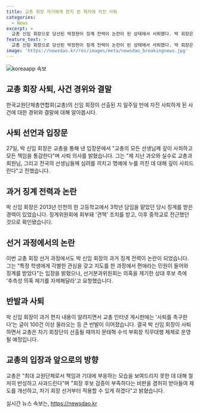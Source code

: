 ```yaml
---
title: 교총 회장 자기에게 편지 쓴 제자에 자진 사퇴
categories:
  - News
excerpt: >
  교총 신임 회장으로 당선된 박정현이 징계 전력이 논란이 된 상태에서 사퇴했다. 박 회장은 과거 제자에게 보낸 부적절한 편지를 인정하며 깊이 사죄하고 자진 사퇴했다. 이에 교총은 차기 회장이 선출될 때까지 수석 부회장이 직무를 대행할 예정이며, 회장 후보 검증에서의 논란을 반성하고 개선하겠다고 밝혔다.
feature_text: >
  교총 신임 회장으로 당선된 박정현이 징계 전력이 논란이 된 상태에서 사퇴했다. 박 회장은 과거 제자에게 보낸 부적절한 편지를 인정하며 깊이 사죄하고 자진 사퇴했다. 이에 교총은 차기 회장이 선출될 때까지 수석 부회장이 직무를 대행할 예정이며, 회장 후보 검증에서의 논란을 반성하고 개선하겠다고 밝혔다.
image: 'https://newsdao.kr/res/images/meta/newsdao_breakingnews.jpg'
---
```


<p><img src="https://newsdao.kr/res/images/meta/newsdao_breakingnews.jpg" alt="koreaapp 속보" /></p>

<h2 data-ke-size="size26">교총 회장 사퇴, 사건 경위와 결말</h2>

<p data-ke-size="size16">한국교원단체총연합회(교총)의 신임 회장이 선출된 지 일주일 만에 자진 사퇴하게 된 사건에 대한 경위와 결말에 대해 알아봅시다.</p>

<h2>사퇴 선언과 입장문</h2>

<p data-ke-size="size16">27일, 박 신임 회장은 교총을 통해 낸 입장문에서 "교총의 모든 선생님께 깊이 사죄하고 모든 책임을 통감한다"며 사퇴 의사를 밝혔습니다. 그는 "제 지난 과오와 실수로 교총과 회원님, 그리고 전국의 선생님들께 심려를 끼치고 명예에 누를 끼친 데 대해 깊이 사죄드린다"고 전했습니다.</p>

<h2>과거 징계 전력과 논란</h2>

<p data-ke-size="size16">박 신임 회장은 2013년 인천의 한 고등학교에서 3학년 담임을 맡았던 당시 징계를 받은 경력이 있었습니다. 징계위원회에 회부돼 '견책' 조치를 받고, 이후 중학교로 전근했던 것으로 확인됐습니다.</p>

<h2>선거 과정에서의 논란</h2>

<p data-ke-size="size16">이번 교총 회장 선거 과정에서도 박 신임 회장의 과거 징계 전력이 논란이 되었습니다. 그는 "특정 학생에게 각별한 관심을 갖고 지도를 한 과정에서 편애라는 민원이 들어와 징계를 받았다"는 입장을 밝혔으나, 선거분과위원회는 의혹을 제기한 상대 후보 측에 '추측성 의혹 제기를 자제해달라'고 요청했습니다.</p>

<h2>반발과 사퇴</h2>

<p data-ke-size="size16">박 신임 회장이 과거 편지 내용이 알려지면서 교총 인터넷 게시판에는 '사퇴를 촉구한다'는 글이 100건 이상 올라오는 등 큰 반발이 이어졌습니다. 결국 박 신임 회장이 사퇴하면서 교총은 차기 회장단이 선출될 때까지 문태혁 수석 부회장 직무대행 체제로 운영될 예정입니다.</p>

<h2>교총의 입장과 앞으로의 방향</h2>

<p data-ke-size="size16">교총은 "최대 교원단체로서 책임과 기대에 부응하는 모습을 보여드리지 못한 데 대해 철저히 반성하고 사과드린다"며 "회장 후보 검증이 부족하다는 비판을 겸허히 받아들여 제도를 개선하고, 차기 회장 선거부터 적용할 수 있게 하겠다"고 밝혔습니다.</p>
실시간 뉴스 속보는, <a href="https://newsdao.kr" rel="dofollow">https://newsdao.kr</a>


